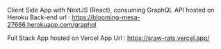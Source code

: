 Client Side App with NextJS (React), consuming GraphQL API hosted on Heroku 
Back-end url : https://blooming-mesa-27666.herokuapp.com/graphql

Full Stack App hosted on Vercel
App Url : https://sraw-rats.vercel.app/
